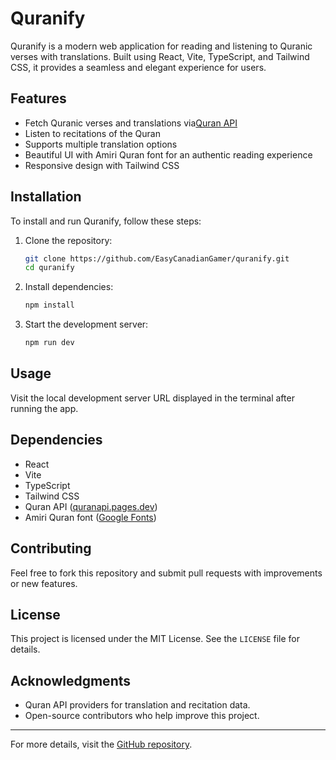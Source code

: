 # Quranify

Quranify is a modern web application for reading and listening to Quranic verses with translations. Built using React, Vite, TypeScript, and Tailwind CSS, it provides a seamless and elegant experience for users.

## Features

* Fetch Quranic verses and translations via[Quran API](https://quranapi.pages.dev/)
* Listen to recitations of the Quran
* Supports multiple translation options
* Beautiful UI with Amiri Quran font for an authentic reading experience
* Responsive design with Tailwind CSS

## Installation

To install and run Quranify, follow these steps:

1. Clone the repository:
   ```sh
   git clone https://github.com/EasyCanadianGamer/quranify.git
   cd quranify
   ```
2. Install dependencies:
   ```sh
   npm install
   ```
3. Start the development server:
   ```sh
   npm run dev
   ```

## Usage

Visit the local development server URL displayed in the terminal after running the app.

## Dependencies

* React
* Vite
* TypeScript
* Tailwind CSS
* Quran API ([quranapi.pages.dev](https://quranapi.pages.dev/))
* Amiri Quran font ([Google Fonts](https://fonts.google.com/specimen/Amiri+Quran?query=Amiri))

## Contributing

Feel free to fork this repository and submit pull requests with improvements or new features.

## License

This project is licensed under the MIT License. See the `LICENSE` file for details.

## Acknowledgments

* Quran API providers for translation and recitation data.
* Open-source contributors who help improve this project.

---

For more details, visit the [GitHub repository](https://github.com/EasyCanadianGamer/quranify).
